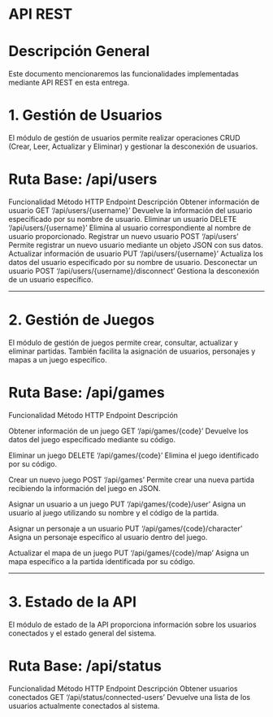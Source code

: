 # API REST
# Descripción General
Este documento mencionaremos las funcionalidades implementadas mediante API REST en esta entrega.
# 1. Gestión de Usuarios
El módulo de gestión de usuarios permite realizar operaciones CRUD (Crear, Leer, Actualizar y Eliminar) y gestionar la desconexión de usuarios.
# Ruta Base: /api/users
Funcionalidad	Método HTTP	Endpoint	Descripción
Obtener información de usuario	GET	‘/api/users/{username}’	Devuelve la información del usuario especificado por su nombre de usuario.
Eliminar un usuario	DELETE	‘/api/users/{username}’	Elimina al usuario correspondiente al nombre de usuario proporcionado.
Registrar un nuevo usuario	POST	‘/api/users’	Permite registrar un nuevo usuario mediante un objeto JSON con sus datos.
Actualizar información de usuario	PUT	‘/api/users/{username}’	Actualiza los datos del usuario especificado por su nombre de usuario.
Desconectar un usuario	POST	‘/api/users/{username}/disconnect’  	Gestiona la desconexión de un usuario específico.

------------------------------------------------------------------------------------------------------------------------------
# 2. Gestión de Juegos
El módulo de gestión de juegos permite crear, consultar, actualizar y eliminar partidas. También facilita la asignación de usuarios, personajes y mapas a un juego específico.
# Ruta Base: /api/games
Funcionalidad	Método HTTP	Endpoint	Descripción

Obtener información de un juego	GET	‘/api/games/{code}’	Devuelve los datos del juego especificado mediante su código.

Eliminar un juego	DELETE	‘/api/games/{code}’	Elimina el juego identificado por su código.

Crear un nuevo juego	POST	‘/api/games’	Permite crear una nueva partida recibiendo la información del juego en JSON.

Asignar un usuario a un juego	PUT	‘/api/games/{code}/user’	Asigna un usuario al juego utilizando su nombre y el código de la partida.

Asignar un personaje a un usuario	PUT	‘/api/games/{code}/character’	Asigna un personaje específico al usuario dentro del juego.

Actualizar el mapa de un juego	PUT	‘/api/games/{code}/map’	Asigna un mapa específico a la partida identificada por su código.

------------------------------------------------------------------------------------------------------------------------------
# 3. Estado de la API
El módulo de estado de la API proporciona información sobre los usuarios conectados y el estado general del sistema.
# Ruta Base: /api/status
Funcionalidad	Método HTTP	Endpoint	Descripción
Obtener usuarios conectados	GET	‘/api/status/connected-users’	Devuelve una lista de los usuarios actualmente conectados al sistema.
